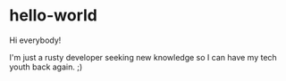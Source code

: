 # hello-world

Hi everybody!

I'm just a rusty developer seeking new knowledge so I can have my tech youth back again. ;)

